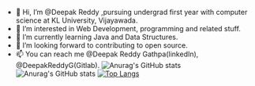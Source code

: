 - 👋 Hi, I’m @Deepak Reddy ,pursuing undergrad first year with computer science at KL University, Vijayawada.
- 👀 I’m interested in Web Development, programming and related stuff.
- 🌱 I’m currently learning Java and Data Structures.
- 💞️ I’m looking forward to contributing to open source.
- 📫 You can reach me @Deepak Reddy Gathpa(linkedIn), @DeepakReddyG(Gitlab).
![Anurag's GitHub stats](https://github-readme-stats.vercel.app/api?username=DeepaKReddyG&hide=contribs,prs)
![Anurag's GitHub stats](https://github-readme-stats.vercel.app/api?username=DeepakReddyG&show_icons=true)
[![Top Langs](https://github-readme-stats.vercel.app/api/top-langs/?username=DeepakReddyG&layout=compact)](https://github.com/anuraghazra/github-readme-stats)
